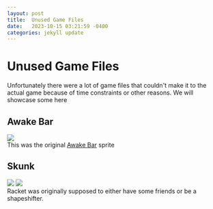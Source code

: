```yaml
---
layout: post
title:  Unused Game Files
date:   2023-10-15 03:21:59 -0400
categories: jekyll update
---
```

# Unused Game Files
Unfortunately there were a lot of game files that couldn't make it to the actual game because of time constraints or other reasons. We will showcase some here
## Awake Bar
![](https://media.discordapp.net/attachments/1158765973671780464/1162590782365110333/Untitled_Artwork_5.png?ex=653c7e0a&is=652a090a&hm=537b73355ff7629f3f1769f2b714575b1129d535de9f356dfab6e45ed85053c9)  
This was the original [Awake Bar](https://awakechocolate.com/) sprite
## Skunk
![](https://media.discordapp.net/attachments/1158765973671780464/1162776563167789106/skunk.png?ex=653d2b10&is=652ab610&hm=fe26b1b9854bd762c13a1949f84cc4a181afd42dcc7d80a2c829ba6a2f76e2fa)
![](https://media.discordapp.net/attachments/1158765973671780464/1162778067345870888/skunkpult.png?ex=653d2c76&is=652ab776&hm=4cf82a1d75b6869144be1d57c671c6bea3fb13868132ada8f4732752c180e5bd&)  
Racket was originally supposed to either have some friends or be a shapeshifter. 
